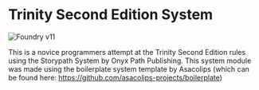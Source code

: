 # Trinity Second Edition System

![Foundry v11](https://img.shields.io/badge/foundry-v11-green)

This is a novice programmers attempt at the Trinity Second Edition rules using the Storypath System by Onyx Path Publishing. This system module was made using the boilerplate system template by Asacolips (which can be found here: https://github.com/asacolips-projects/boilerplate)

